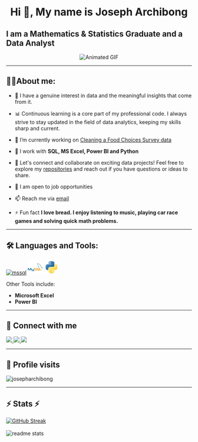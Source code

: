 <!-- <h1 align="center">Hi 👋, I'm Joseph Archibong</h1>
<h3 align="center">A data analyst</h3>

- 🔭 I’m currently working on [Danny Ma's 8WeeksChallenge](https://github.com/josepharchibong/8-Weeks-Challenge), [Techavilly's 30DayChallenge](https://github.com/josepharchibong/Techavilly-30DayChallenge)

- 🌱 I’m currently learning **Power BI, R**

- 👯 I’m looking to collaborate on **any data analysis project**

- 💬 Ask me about **SQL, Excel**

- 📫 How to reach me **josepharchibong.u@gmail.com**

- ⚡ Fun fact **I think i'm funny - I definitely am**

<h3 align="left">Connect with me:</h3>
<p align="left">
<a href="https://twitter.com/archjoe_" target="blank"><img align="center" src="https://raw.githubusercontent.com/rahuldkjain/github-profile-readme-generator/master/src/images/icons/Social/twitter.svg" alt="joseph archibong" height="30" width="40" /></a>
<a href="https://linkedin.com/in/joseph-uwem-archibong" target="blank"><img align="center" src="https://raw.githubusercontent.com/rahuldkjain/github-profile-readme-generator/master/src/images/icons/Social/linked-in-alt.svg" alt="joseph archibong" height="30" width="40" /></a>
</p>

<h3 align="left">Languages and Tools:</h3>
<p align="left"> <a href="https://www.microsoft.com/en-us/sql-server" target="_blank" rel="noreferrer"> <img src="https://www.svgrepo.com/show/303229/microsoft-sql-server-logo.svg" alt="mssql" width="40" height="40"/> </a> <a href="https://www.mysql.com/" target="_blank" rel="noreferrer"> <img src="https://raw.githubusercontent.com/devicons/devicon/master/icons/mysql/mysql-original-wordmark.svg" alt="mysql" width="40" height="40"/> </a> <a href="https://www.python.org" target="_blank" rel="noreferrer"> <img src="https://raw.githubusercontent.com/devicons/devicon/master/icons/python/python-original.svg" alt="python" width="40" height="40"/> </a> </p> -->



<h1 align="center">Hi 👋, My name is Joseph Archibong</h1>

## I am a Mathematics & Statistics Graduate and a Data Analyst

<center>
  <img src="https://cdn.dribbble.com/users/2147021/screenshots/4704853/media/9024f46db50c2378ee0dc095a394c20d.gif" alt="Animated GIF" width="500" height="380">
</center>
<hr/>




<h2 align="left">👩‍🚀About me:</h2>

- 🧠 I have a genuine interest in data and the meaningful insights that come from it.
  
- 📊 Continuous learning is a core part of my professional code. I always strive to stay updated in the field of data analytics, keeping my skills sharp and current. 

- 🔭 I’m currently working on [Cleaning a Food Choices Survey data](https://github.com/josepharchibong/Data-Cleaning-with-SQL)

- 🌱 I work with **SQL, MS Excel, Power BI and Python**
  
- 🤝 Let's connect and collaborate on exciting data projects! Feel free to explore my [repositories](https://github.com/josepharchibong?tab=repositories) and reach out if you have questions or ideas to share.

- 👐 I am open to job opportunities
  
- 📫 Reach me via [email](mailto:josepharchibong.u@gmail.com)
  
- ⚡ Fun fact **I love bread. I enjoy listening to music, playing car race games and solving quick math problems.**
<hr/>






<h2 align="left">🛠 Languages and Tools:</h2>

<p align="center"> 

<a href="https://www.microsoft.com/en-us/sql-server" target="_blank" rel="noreferrer"> <img src="https://www.svgrepo.com/show/303229/microsoft-sql-server-logo.svg" alt="mssql" width="40" height="40"/></a> 
<a href="https://www.mysql.com/" target="_blank" rel="noreferrer"> <img src="https://raw.githubusercontent.com/devicons/devicon/master/icons/mysql/mysql-original-wordmark.svg" alt="mysql" width="40" height="40"/></a> 
<a href="https://www.python.org" target="_blank" rel="noreferrer"> <img src="https://raw.githubusercontent.com/devicons/devicon/master/icons/python/python-original.svg" alt="python" width="40" height="40"/></a> 
</p>

Other Tools include:
- <b>Microsoft Excel
- Power BI</b>
<hr/>




<h2 align="left">🔗 Connect with me</h2>
<div align="left"> 
  <a href="mailto:josepharchibong.u@gmail.com">
    <img src="https://img.shields.io/badge/Gmail-333333?style=for-the-badge&logo=gmail&logoColor=red" />
  </a>
  <a href="https://linkedin.com/in/joseph-uwem-archibong" target="_blank">
    <img src="https://img.shields.io/badge/LinkedIn-0077B5?style=for-the-badge&logo=linkedin&logoColor=white" target="_blank" />
  </a>
    <a href="https://twitter.com/archjoe_">
    <img src="https://img.shields.io/twitter/url?url=https%3A%2F%2Ftwitter.com%2FIgbokeHannah&style=for-the-badge&logo=X&logoColor=(0%2C%200%2C%200)&labelColor=%23000000&color=%23000000&link=https%3A%2F%2Ftwitter.com%2FIgbokeHannah"/>
  </a>
</div>



<hr/>
<h2 align="left">🤼 Profile visits</h2>

<p align="left"> <img src="https://komarev.com/ghpvc/?username=josepharchibong&label=Profile%20views&color=0e75b6&style=flat" alt="josepharchibong" /> </p>


<hr/>


<h2 align="left">⚡ Stats ⚡</h2>
<div align=left>
<a href="https://git.io/streak-stats"><img src="https://github-readme-streak-stats-ashy-sigma.vercel.app?user=josepharchibong&theme=onedark-duo" alt="GitHub Streak" /></a>
<br/><br/>
<img width=450 src="https://github-readme-stats.vercel.app/api?username=josepharchibong&theme=dark&show_icons=true" alt="readme stats" />
<!-- <br/>
<img width=325 align="center" src="https://github-readme-stats-salesp07.vercel.app/api/top-langs/?username=josepharchibong&hide=HTML&langs_count=8&layout=compact&theme=react&border_radius=10&size_weight=0.5&count_weight=0.5&exclude_repo=github-readme-stats" alt="top langs"
</div>

<hr/>
